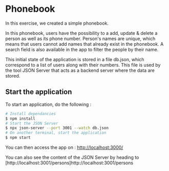 # Phonebook

In this exercise, we created a simple phonebook.

In this phonebook, users have the possibility to a add, update & delete a person as well as its phone number. Person's names are unique, which means that users cannot add names that already exist in the phonebook. A search field is also available in the app to filter the people by their name.

This initial state of the application is stored in a file db.json, which correspond to a list of users along with their numbers. This file is used by the tool JSON Server that acts as a backend server where the data are stored.

## Start the application

To start an application, do the following :

```bash
# Install dependancies
$ npm install
# Start the JSON Server
$ npx json-server --port 3001 --watch db.json
# On another terminal, start the application
$ npm start
```

You can then access the app on : [http://localhost:3000/](http://localhost:3000/)

You can also see the content of the JSON Server by heading to  [http://localhost:3001/persons]http://localhost:3001/persons
